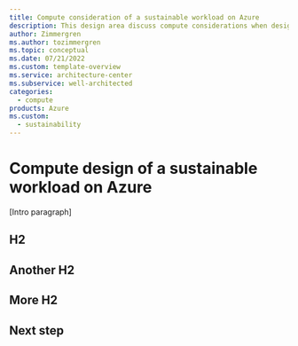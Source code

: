 ```yaml
---
title: Compute consideration of a sustainable workload on Azure
description: This design area discuss compute considerations when designing sustainable workloads on Azure.
author: Zimmergren
ms.author: tozimmergren
ms.topic: conceptual
ms.date: 07/21/2022
ms.custom: template-overview
ms.service: architecture-center
ms.subservice: well-architected
categories: 
  - compute
products: Azure
ms.custom:
  - sustainability
---
```


# Compute design of a sustainable workload on Azure

[Intro paragraph]

## H2

## Another H2

## More H2

## Next step